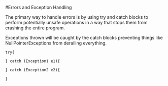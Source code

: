 #Errors and Exception Handling


The primary way to handle errors is by using try and catch blocks to perform potentially unsafe operations in a way that stops them from crashing the entire program.


Exceptions thrown will be caught by the catch blocks preventing things like NullPointerExceptions from derailing everything.


```
try{

} catch (Exception1 e1){

} catch (Exception2 e2){

}
```